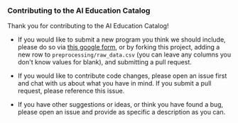 ### Contributing to the AI Education Catalog

Thank you for contributing to the AI Education Catalog!

* If you would like to submit a new program you think we should include, please do so via 
[this google form](https://docs.google.com/forms/d/e/1FAIpQLSftdThJPlSsm-KGkVQl1QlrjFvO3LABNyzYaERpRrL1TwMhFQ/viewform), 
or by forking this project, adding a new row to `preprocessing/raw_data.csv` (you can leave any columns you don't know 
values for blank), and submitting a pull request.

* If you would like to contribute code changes, please open an issue first and chat with us about what you have 
in mind. If you submit a pull request, please reference this issue.

* If you have other suggestions or ideas, or think you have found a bug, please open an issue and provide as specific
a description as you can.
